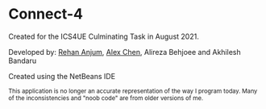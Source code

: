# Connect-4

Created for the ICS4UE Culminating Task in August 2021.

Developed by:
[Rehan Anjum](https://www.github.com/rehan-anjum/), [Alex Chen](https://github.com/GenericAsianGamer/), Alireza Behjoee and Akhilesh Bandaru

Created using the NetBeans IDE

<sup>This application is no longer an accurate representation of the way I program today. Many of the inconsistencies and "noob code" are from older versions of me.</sup>
